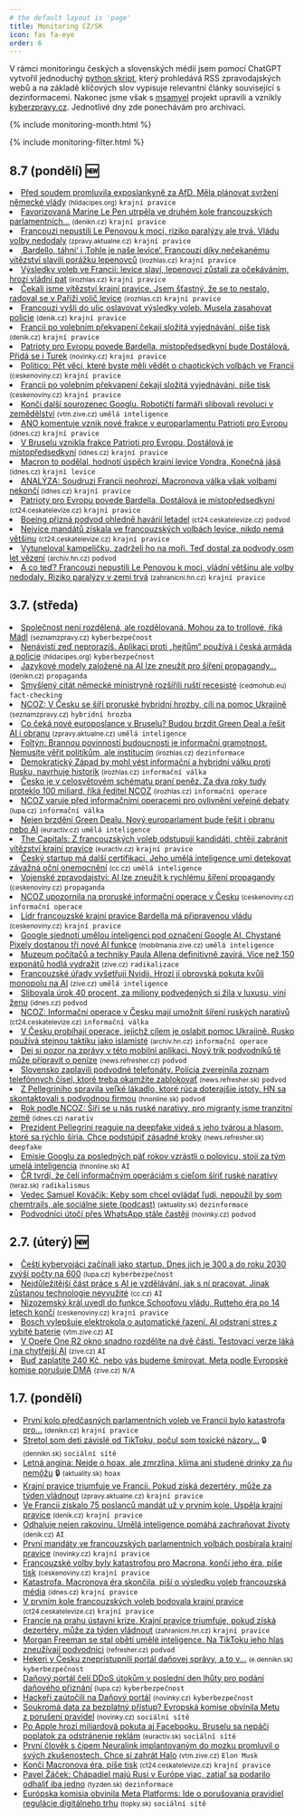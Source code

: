 ```yaml
---
# the default layout is 'page'
title: Monitoring CZ/SK
icon: fas fa-eye
order: 6
---
```


V rámci monitoringu českých a slovenských médií jsem pomocí ChatGPT vytvořil jednoduchý [python skript](https://github.com/jvetvicka/scripts/tree/main/mediacheck), který prohledává RSS zpravodajských webů a na základě klíčových slov vypisuje relevantní články související s dezinformacemi. Nakonec jsme však s [msamyel](https://github.com/msamyel) projekt upravili a vznikly [kyberzpravy.cz](https://kyberzpravy.cz/). Jednotlivé dny zde ponechávám pro archivaci.

{% include monitoring-month.html %}

{% include monitoring-filter.html %}

## 8.7 (pondělí) 🆕
<li class="novinka" data-keywords="krajní pravice"><a href="https://hlidacipes.org/pred-soudem-promluvila-exposlankyne-za-afd-mela-planovat-svrzeni-nemecke-vlady/" target="_blank">Před soudem promluvila exposlankyně za AfD. Měla plánovat svržení německé vlády</a> <small>(hlidacipes.org)</small> <code class="highlighter-rouge">krajní pravice</code></li>
<li class="novinka" data-keywords="krajní pravice"><a href="https://denikn.cz/minuta/1470448/" target="_blank">Favorizovaná Marine Le Pen utrpěla ve druhém kole francouzských parlamentních...</a> <small>(denikn.cz)</small> <code class="highlighter-rouge">krajní pravice</code></li>
<li class="novinka" data-keywords="krajní pravice"><a href="https://zpravy.aktualne.cz/zahranici/francouzi-nepustili-extremisty-k-moci-riziko-paralyzy-ale-tr/r~ce76a9223cee11efa1910cc47ab5f122/?utm_source=mediafed&utm_medium=rss&utm_campaign=mediafed" target="_blank">Francouzi nepustili Le Penovou k moci, riziko paralýzy ale trvá. Vládu volby nedodaly</a> <small>(zpravy.aktualne.cz)</small> <code class="highlighter-rouge">krajní pravice</code></li>
<li class="novinka" data-keywords="krajní pravice"><a href="https://www.irozhlas.cz/zpravy-svet/pariz-demonstrace-bardella-levice-francie-volby-parlament_2407081253_ula" target="_blank">‚Bardello, táhni‘ i ‚Tohle je naše levice‘. Francouzi díky nečekanému vítězství slavili porážku lepenovců</a> <small>(irozhlas.cz)</small> <code class="highlighter-rouge">krajní pravice</code></li>
<li class="novinka" data-keywords="krajní pravice"><a href="https://www.irozhlas.cz/zpravy-svet/vysledky-voleb-ve-francii-levice-slavi-lepenovci-zustali-za-ocekavanim-hrozi_2407081207_aur" target="_blank">Výsledky voleb ve Francii: levice slaví, lepenovci zůstali za očekáváním, hrozí vládní pat</a> <small>(irozhlas.cz)</small> <code class="highlighter-rouge">krajní pravice</code></li>
<li class="novinka" data-keywords="krajní pravice"><a href="https://www.irozhlas.cz/zpravy-svet/cekali-jsme-vitezstvi-krajni-pravice-jsem-stastny-ze-se-nestalo-radoval-se-v_2407081029_kma" target="_blank">Čekali jsme vítězství krajní pravice. Jsem šťastný, že se to nestalo, radoval se v Paříži volič levice</a> <small>(irozhlas.cz)</small> <code class="highlighter-rouge">krajní pravice</code></li>
<li class="novinka" data-keywords="krajní pravice"><a href="https://www.denik.cz/staty-eu/parlamentni-volby-ve-francii-vysledky-nepokoje-v-ulicich.html?utm_source=rss&utm_medium=feed&utm_campaign=www.denik.cz&utm_content=zpravy" target="_blank">Francouzi vyšli do ulic oslavovat výsledky voleb. Musela zasahovat policie</a> <small>(denik.cz)</small> <code class="highlighter-rouge">krajní pravice</code></li>
<li class="novinka" data-keywords="krajní pravice"><a href="https://www.denik.cz/staty-eu/francie-volby-parlament-marine-le-penova-narodni-sdruzeni.html?utm_source=rss&utm_medium=feed&utm_campaign=www.denik.cz&utm_content=zpravy" target="_blank">Francii po volebním překvapení čekají složitá vyjednávání, píše tisk</a> <small>(denik.cz)</small> <code class="highlighter-rouge">krajní pravice</code></li>
<li class="novinka" data-keywords="krajní pravice"><a href="https://www.novinky.cz/clanek/zahranicni-evropa-sefem-frakce-patrioti-pro-evropu-bude-bardella-mistopredsedkyni-dostalova-40479388" target="_blank">Patrioty pro Evropu povede Bardella, místopředsedkyní bude Dostálová. Přidá se i Turek</a> <small>(novinky.cz)</small> <code class="highlighter-rouge">krajní pravice</code></li>
<li class="novinka" data-keywords="krajní pravice"><a href="https://www.ceskenoviny.cz/zpravy/politico-pet-veci-ktere-byste-meli-vedet-o-chaotickych-volbach-ve-francii/2541092?utm_source=rss&utm_medium=feed" target="_blank">Politico: Pět věcí, které byste měli vědět o chaotických volbách ve Francii</a> <small>(ceskenoviny.cz)</small> <code class="highlighter-rouge">krajní pravice</code></li>
<li class="novinka" data-keywords="krajní pravice"><a href="https://www.ceskenoviny.cz/zpravy/francii-po-volebnim-prekvapeni-cekaji-slozita-vyjednavani-pise-tisk/2540876?utm_source=rss&utm_medium=feed" target="_blank">Francii po volebním překvapení čekají složitá vyjednávání, píše tisk</a> <small>(ceskenoviny.cz)</small> <code class="highlighter-rouge">krajní pravice</code></li>
<li class="novinka" data-keywords="umělá inteligence"><a href="https://vtm.zive.cz/clanky/konci-dalsi-sourozenec-googlu-roboticti-farmari-slibovali-revoluci-v-zemedelstvi/sc-870-a-229038/default.aspx" target="_blank">Končí další sourozenec Googlu. Robotičtí farmáři slibovali revoluci v zemědělství</a> <small>(vtm.zive.cz)</small> <code class="highlighter-rouge">umělá inteligence</code></li>
<li class="novinka" data-keywords="krajní pravice"><a href="https://www.idnes.cz/zpravy/domaci/hnuti-ano-patrioti-pro-evropu-evropsky-parlament.A240708_150740_domaci_pukk#utm_source=rss&utm_medium=feed&utm_campaign=zpravodaj&utm_content=main" target="_blank">ANO komentuje vznik nové frakce v europarlamentu Patrioti pro Evropu</a> <small>(idnes.cz)</small> <code class="highlighter-rouge">krajní pravice</code></li>
<li class="novinka" data-keywords="krajní pravice"><a href="https://www.idnes.cz/zpravy/zahranicni/patrioti-pro-evropu-frakce-narodni-sdruzeni.A240708_113806_zahranicni_ert#utm_source=rss&utm_medium=feed&utm_campaign=zpravodaj&utm_content=main" target="_blank">V Bruselu vznikla frakce Patrioti pro Evropu, Dostálová je místopředsedkyní</a> <small>(idnes.cz)</small> <code class="highlighter-rouge">krajní pravice</code></li>
<li class="novinka" data-keywords="krajní levice"><a href="https://www.idnes.cz/zpravy/domaci/ceske-ohlasy-na-parlamentni-volby-ve-francii-2024.A240708_053555_domaci_kop#utm_source=rss&utm_medium=feed&utm_campaign=zpravodaj&utm_content=main" target="_blank">Macron to podělal, hodnotí úspěch krajní levice Vondra, Konečná jásá</a> <small>(idnes.cz)</small> <code class="highlighter-rouge">krajní levice</code></li>
<li class="novinka" data-keywords="krajní pravice"><a href="https://www.idnes.cz/zpravy/zahranicni/analyza-volby-francie-macron-krajni-pravice.A240708_103138_zahranicni_ert#utm_source=rss&utm_medium=feed&utm_campaign=zpravodaj&utm_content=main" target="_blank">ANALÝZA: Soudruzi Francii neohrozí. Macronova válka však volbami nekončí</a> <small>(idnes.cz)</small> <code class="highlighter-rouge">krajní pravice</code></li>
<li class="novinka" data-keywords="krajní pravice"><a href="https://ct24.ceskatelevize.cz/clanek/svet/strana-le-penove-se-dle-budapesti-prida-k-patriotum-pro-evropu-350935" target="_blank">Patrioty pro Evropu povede Bardella, Dostálová je místopředsedkyní</a> <small>(ct24.ceskatelevize.cz)</small> <code class="highlighter-rouge">krajní pravice</code></li>
<li class="novinka" data-keywords="podvod"><a href="https://ct24.ceskatelevize.cz/clanek/svet/boeing-kyvl-na-to-ze-prizna-podvod-v-souvislosti-s-pripadem-dvou-smrtelnych-havarii-letadel-350926" target="_blank">Boeing přizná podvod ohledně havárií letadel</a> <small>(ct24.ceskatelevize.cz)</small> <code class="highlighter-rouge">podvod</code></li>
<li class="novinka" data-keywords="krajní pravice"><a href="https://ct24.ceskatelevize.cz/clanek/svet/nejvice-mandatu-ziskala-ve-francouzskych-volbach-nova-lidova-fronta-narodni-sdruzeni-az-treti-350925" target="_blank">Nejvíce mandátů získala ve francouzských volbách levice, nikdo nemá většinu</a> <small>(ct24.ceskatelevize.cz)</small> <code class="highlighter-rouge">krajní pravice</code></li>
<li class="novinka" data-keywords="podvod"><a href="https://archiv.hn.cz/c1-67340180-vytuneloval-kampelicku-zadrzeli-ho-na-mori-hlavni-organizator-nyni-dostal-osm-let-vezeni" target="_blank">Vytuneloval kampeličku, zadrželi ho na moři. Teď dostal za podvody osm let vězení</a> <small>(archiv.hn.cz)</small> <code class="highlighter-rouge">podvod</code></li>
<li class="novinka" data-keywords="krajní pravice"><a href="https://zahranicni.hn.cz/c1-67340440-francouzi-nepustili-le-penovou-k-moci-vladni-vetsinu-ale-volby-nedodaly-nejistota-ve-francii-trva" target="_blank">A co teď? Francouzi nepustili Le Penovou k moci, vládní většinu ale volby nedodaly. Riziko paralýzy v zemi trvá</a> <small>(zahranicni.hn.cz)</small> <code class="highlighter-rouge">krajní pravice</code></li>



## 3.7. (středa)
<li class="novinka" data-keywords="kyberbezpečnost"><a href="https://www.seznamzpravy.cz/clanek/kultura-festivaly-festival-karlovy-vary-madl-v-cesku-si-vazime-jen-sportovcu-hrdinu-pritom-mame-spoustu-255047" target="_blank">Společnost není rozdělená, ale rozdělovaná. Mohou za to trollové, říká Mádl</a> <small>(seznamzpravy.cz)</small> <code class="highlighter-rouge">kyberbezpečnost</code></li>
<li class="novinka" data-keywords="kyberbezpečnost"><a href="https://hlidacipes.org/nenavisti-zed-neprorazis-aplikaci-proti-hejtum-pouziva-i-ceska-armada-a-policie/" target="_blank">Nenávistí zeď neprorazíš. Aplikaci proti „hejtům“ používá i česká armáda a policie</a> <small>(hlidacipes.org)</small> <code class="highlighter-rouge">kyberbezpečnost</code></li>
<li class="novinka" data-keywords="propaganda"><a href="https://denikn.cz/minuta/1467394/" target="_blank">Jazykové modely založené na AI lze zneužít pro šíření propagandy...</a> <small>(denikn.cz)</small> <code class="highlighter-rouge">propaganda</code></li>
<li class="novinka" data-keywords="fact-checking"><a href="https://cedmohub.eu/cs/smysleny-citat-nemecke-ministryne-rozsirili-rusti-recesiste/?utm_source=rss&utm_medium=rss&utm_campaign=smysleny-citat-nemecke-ministryne-rozsirili-rusti-recesiste" target="_blank">Smyšlený citát německé ministryně rozšířili ruští recesisté</a> <small>(cedmohub.eu)</small> <code class="highlighter-rouge">fact-checking</code></li>
<li class="novinka" data-keywords="hybridní hrozba"><a href="https://www.seznamzpravy.cz/clanek/domaci-zivot-v-cesku-ncoz-v-cesku-se-siri-proruske-hybridni-hrozby-cili-na-pomoc-ukrajine-255104" target="_blank">NCOZ: V Česku se šíří proruské hybridní hrozby, cílí na pomoc Ukrajině</a> <small>(seznamzpravy.cz)</small> <code class="highlighter-rouge">hybridní hrozba</code></li>
<li class="novinka" data-keywords="umělá inteligence"><a href="https://zpravy.aktualne.cz/zahranici/evropsky-parlament/nejen-brzdeni-green-dealu-novy-europarlament-bude-resit-i-ob/r~0643ec16387b11ef801c0cc47ab5f122/?utm_source=mediafed&utm_medium=rss&utm_campaign=mediafed" target="_blank">Co čeká nové europoslance v Bruselu? Budou brzdit Green Deal a řešit AI i obranu</a> <small>(zpravy.aktualne.cz)</small> <code class="highlighter-rouge">umělá inteligence</code></li>
<li class="novinka" data-keywords="dezinformace"><a href="https://www.irozhlas.cz/zpravy-domov/foltyn-brannou-povinnosti-budoucnosti-je-informacni-gramotnost-nemusite-verit_2407031900_elev" target="_blank">Foltýn: Brannou povinností budoucnosti je informační gramotnost. Nemusíte věřit politikům, ale institucím</a> <small>(irozhlas.cz)</small> <code class="highlighter-rouge">dezinformace</code></li>
<li class="novinka" data-keywords="informační válka"><a href="https://www.irozhlas.cz/zpravy-domov/demokraticky-zapad-mohl-vest-informacni-a-hybridni-valku-proti-rusku-navrhuje_2407030912_kma" target="_blank">Demokratický Západ by mohl vést informační a hybridní válku proti Rusku, navrhuje historik</a> <small>(irozhlas.cz)</small> <code class="highlighter-rouge">informační válka</code></li>
<li class="novinka" data-keywords="informační operace"><a href="https://www.irozhlas.cz/zpravy-domov/cesko-je-v-celosvetovem-schematu-prani-penez-za-dva-roky-tudy-proteklo-100_2407030630_jkd" target="_blank">Česko je v celosvětovém schématu praní peněz. Za dva roky tudy proteklo 100 miliard, říká ředitel NCOZ</a> <small>(irozhlas.cz)</small> <code class="highlighter-rouge">informační operace</code></li>
<li class="novinka" data-keywords="informační válka"><a href="https://www.lupa.cz/aktuality/ncoz-varuje-pred-informacnimi-operacemi-pro-ovlivneni-verejne-debaty/?utm_source=rss&utm_medium=text&utm_campaign=rss" target="_blank">NCOZ varuje před informačními operacemi pro ovlivnění veřejné debaty</a> <small>(lupa.cz)</small> <code class="highlighter-rouge">informační válka</code></li>
<li class="novinka" data-keywords="umělá inteligence"><a href="https://euractiv.cz/section/aktualne-v-eu/news/nejen-brzdeni-green-dealu-novy-europarlament-bude-resit-i-obranu-nebo-ai/" target="_blank">Nejen brzdění Green Dealu. Nový europarlament bude řešit i obranu nebo AI</a> <small>(euractiv.cz)</small> <code class="highlighter-rouge">umělá inteligence</code></li>
<li class="novinka" data-keywords="krajní pravice"><a href="https://euractiv.cz/section/politika/news/the-capitals-z-francouzskych-voleb-odstupuji-kandidati-chteji-zabranit-vitezstvi-krajni-pravice/" target="_blank">The Capitals: Z francouzských voleb odstupují kandidáti, chtějí zabránit vítězství krajní pravice</a> <small>(euractiv.cz)</small> <code class="highlighter-rouge">krajní pravice</code></li>
<li class="novinka" data-keywords="umělá inteligence"><a href="https://cc.cz/cesky-startup-ma-dalsi-certifikaci-jeho-umela-inteligence-umi-detekovat-zavazna-ocni-onemocneni/" target="_blank">Český startup má další certifikaci. Jeho umělá inteligence umí detekovat závažná oční onemocnění</a> <small>(cc.cz)</small> <code class="highlighter-rouge">umělá inteligence</code></li>
<li class="novinka" data-keywords="propaganda"><a href="https://www.ceskenoviny.cz/zpravy/vojenske-zpravodajstvi-ai-lze-zneuzit-k-rychlemu-sireni-propagandy/2539556?utm_source=rss&utm_medium=feed" target="_blank">Vojenské zpravodajství: AI lze zneužít k rychlému šíření propagandy</a> <small>(ceskenoviny.cz)</small> <code class="highlighter-rouge">propaganda</code></li>
<li class="novinka" data-keywords="informační operace"><a href="https://www.ceskenoviny.cz/zpravy/ncoz-upozornila-na-proruske-informacni-operace-v-cesku/2539432?utm_source=rss&utm_medium=feed" target="_blank">NCOZ upozornila na proruské informační operace v Česku</a> <small>(ceskenoviny.cz)</small> <code class="highlighter-rouge">informační operace</code></li>
<li class="novinka" data-keywords="krajní pravice"><a href="https://www.ceskenoviny.cz/zpravy/lidr-francouzske-krajni-pravice-bardella-ma-pripravenou-vladu/2539654?utm_source=rss&utm_medium=feed" target="_blank">Lídr francouzské krajní pravice Bardella má připravenou vládu</a> <small>(ceskenoviny.cz)</small> <code class="highlighter-rouge">krajní pravice</code></li>
<li class="novinka" data-keywords="umělá inteligence"><a href="https://mobilmania.zive.cz/clanky/google-sjednoti-umelou-inteligenci-pod-oznaceni-google-ai-chystane-pixely-dostanou-tri-nove-ai-funkce/sc-3-a-1360443/default.aspx" target="_blank">Google sjednotí umělou inteligenci pod označení Google AI. Chystané Pixely dostanou tři nové AI funkce</a> <small>(mobilmania.zive.cz)</small> <code class="highlighter-rouge">umělá inteligence</code></li>
<li class="novinka" data-keywords="radikalizace"><a href="https://www.zive.cz/clanky/muzeum-pocitacu-a-techniky-paula-allena-definitivne-zavira-vice-nez-150-exponatu-hodla-vydrazit/sc-3-a-228915/default.aspx" target="_blank">Muzeum počítačů a techniky Paula Allena definitivně zavírá. Více než 150 exponátů hodlá vydražit</a> <small>(zive.cz)</small> <code class="highlighter-rouge">radikalizace</code></li>
<li class="novinka" data-keywords="umělá inteligence"><a href="https://www.zive.cz/clanky/francouzske-urady-vysetruji-nvidii-hrozi-ji-obrovska-pokuta-kvuli-monopolu-na-ai/sc-3-a-228976/default.aspx" target="_blank">Francouzské úřady vyšetřují Nvidii. Hrozí jí obrovská pokuta kvůli monopolu na AI</a> <small>(zive.cz)</small> <code class="highlighter-rouge">umělá inteligence</code></li>
<li class="novinka" data-keywords="podvod"><a href="https://www.idnes.cz/olomouc/zpravy/podvod-zpronevera-policie-investice-vysoky-urok-luxus.A240703_113733_olomouc-zpravy_hrs#utm_source=rss&utm_medium=feed&utm_campaign=zpravodaj&utm_content=main" target="_blank">Slibovala úrok 40 procent, za miliony podvedených si žila v luxusu, viní ženu</a> <small>(idnes.cz)</small> <code class="highlighter-rouge">podvod</code></li>
<li class="novinka" data-keywords="informační válka"><a href="https://ct24.ceskatelevize.cz/clanek/domaci/ncoz-informacni-operace-v-cesku-maji-umoznit-sireni-ruskych-narativu-350805" target="_blank">NCOZ: Informační operace v Česku mají umožnit šíření ruských narativů</a> <small>(ct24.ceskatelevize.cz)</small> <code class="highlighter-rouge">informační válka</code></li>
<li class="novinka" data-keywords="informační operace"><a href="https://archiv.hn.cz/c1-67339560-v-cesku-probihaji-operace-jejichz-cilem-je-oslabit-pomoc-ukrajine-rusko-pouziva-stejnou-taktiku-jako-islamiste" target="_blank">V Česku probíhají operace, jejichž cílem je oslabit pomoc Ukrajině. Rusko používá stejnou taktiku jako islamisté</a> <small>(archiv.hn.cz)</small> <code class="highlighter-rouge">informační operace</code></li>
<li class="novinka" data-keywords="podvod"><a href="https://news.refresher.cz/162962-Dej-si-pozor-na-zpravy-v-teto-mobilni-aplikaci-Novy-trik-podvodniku-te-muze-pripravit-o-penize" target="_blank">Dej si pozor na zprávy v této mobilní aplikaci. Nový trik podvodníků tě může připravit o peníze</a> <small>(news.refresher.cz)</small> <code class="highlighter-rouge">podvod</code></li>
<li class="novinka" data-keywords="podvod"><a href="https://news.refresher.sk/162959-Slovensko-zaplavili-podvodne-telefonaty-Policia-zverejnila-zoznam-telefonnych-cisel-ktore-treba-okamzite-zablokovat" target="_blank">Slovensko zaplavili podvodné telefonáty. Polícia zverejnila zoznam telefónnych čísel, ktoré treba okamžite zablokovať</a> <small>(news.refresher.sk)</small> <code class="highlighter-rouge">podvod</code></li>
<li class="novinka" data-keywords="podvod"><a href="https://hnonline.sk/slovensko/96157623-z-pellegriniho-spravila-velke-lakadlo-ktore-ruca-doterajsie-istoty-hn-sa-skontaktovali-s-podvodnou-firmou" target="_blank">Z Pellegriniho spravila veľké lákadlo, ktoré rúca doterajšie istoty. HN sa skontaktovali s podvodnou firmou</a> <small>(hnonline.sk)</small> <code class="highlighter-rouge">podvod</code></li>
<li class="novinka" data-keywords="narativ"><a href="https://www.idnes.cz/zpravy/domaci/ncoz-cesko-rusko-dezinformace-migranti-kriminalita.A240703_061019_domaci_vlc#utm_source=rss&utm_medium=feed&utm_campaign=zpravodaj&utm_content=main" target="_blank">Rok podle NCOZ: Šíří se u nás ruské narativy, pro migranty jsme tranzitní země</a> <small>(idnes.cz)</small> <code class="highlighter-rouge">narativ</code></li>
<li class="novinka" data-keywords="deepfake"><a href="https://news.refresher.sk/162906-Prezident-Pellegrini-reaguje-na-deepfake-videa-s-jeho-tvarou-a-hlasom-ktore-sa-rychlo-siria-Chce-podstupit-zasadne-kroky" target="_blank">Prezident Pellegrini reaguje na deepfake videá s jeho tvárou a hlasom, ktoré sa rýchlo šíria. Chce podstúpiť zásadné kroky</a> <small>(news.refresher.sk)</small> <code class="highlighter-rouge">deepfake</code></li>
<li class="novinka" data-keywords="AI"><a href="https://hnonline.sk/finweb/zahranicna-ekonomika/96157501-emisie-googlu-za-poslednych-paet-rokov-vzrastli-o-polovicu-stoji-za-tym-umela-inteligencia" target="_blank">Emisie Googlu za posledných päť rokov vzrástli o polovicu, stojí za tým umelá inteligencia</a> <small>(hnonline.sk)</small> <code class="highlighter-rouge">AI</code></li>
<li class="novinka" data-keywords="radikalismus"><a href="https://www.teraz.sk/zahranicie/ncoz-v-cr-prebiehaju-informacne-ope/806347-clanok.html" target="_blank">ČR tvrdí, že čelí informačným operáciám s cieľom šíriť ruské naratívy</a> <small>(teraz.sk)</small> <code class="highlighter-rouge">radikalismus</code></li>
<li class="novinka" data-keywords="dezinformace"><a href="https://www.aktuality.sk/clanok/GiPDGQH/vedec-samuel-kovacik-keby-som-chcel-ovladat-ludi-nepouzil-by-som-chemtrails-ale-socialne-siete-podcast/" target="_blank">Vedec Samuel Kováčik: Keby som chcel ovládať ľudí, nepoužil by som chemtrails, ale sociálne siete (podcast)</a> <small>(aktuality.sk)</small> <code class="highlighter-rouge">dezinformace</code></li>
<li class="novinka" data-keywords="podvod"><a href="https://www.novinky.cz/clanek/internet-a-pc-bezpecnost-podvodnici-utoci-pres-whatsapp-stale-casteji-40478851" target="_blank">Podvodníci útočí přes WhatsApp stále častěji</a> <small>(novinky.cz)</small> <code class="highlighter-rouge">podvod</code></li>

## 2.7. (úterý) 🆕
<li class="novinka" data-keywords="kyberbezpečnost"><a href="https://www.lupa.cz/aktuality/cesti-kybervojaci-zacinali-jako-startup-dnes-jich-je-300-a-do-roku-2030-zvysi-pocty-na-600/?utm_source=rss&utm_medium=text&utm_campaign=rss" target="_blank">Čeští kybervojáci začínali jako startup. Dnes jich je 300 a do roku 2030 zvýší počty na 600</a> <small>(lupa.cz)</small> <code class="highlighter-rouge">kyberbezpečnost</code></li>
<li class="novinka" data-keywords="AI"><a href="https://cc.cz/nejdulezitejsi-cast-prace-s-ai-je-vzdelavani-jak-s-ni-pracovat-jinak-zustanou-technologie-nevyuzite/" target="_blank">Nejdůležitější část práce s AI je vzdělávání, jak s ní pracovat. Jinak zůstanou technologie nevyužité</a> <small>(cc.cz)</small> <code class="highlighter-rouge">AI</code></li>
<li class="novinka" data-keywords="krajní pravice"><a href="https://www.ceskenoviny.cz/zpravy/nizozemsky-kral-uvedl-do-funkce-schoofovu-vladu-rutteho-era-po-14-letech-konci/2539163?utm_source=rss&utm_medium=feed" target="_blank">Nizozemský král uvedl do funkce Schoofovu vládu, Rutteho éra po 14 letech končí</a> <small>(ceskenoviny.cz)</small> <code class="highlighter-rouge">krajní pravice</code></li>
<li class="novinka" data-keywords="AI"><a href="https://vtm.zive.cz/clanky/bosch-vylepsuje-elektrokola-o-automaticke-razeni-ai-odstrani-stres-z-vybite-baterie/sc-870-a-228928/default.aspx" target="_blank">Bosch vylepšuje elektrokola o automatické řazení. AI odstraní stres z vybité baterie</a> <small>(vtm.zive.cz)</small> <code class="highlighter-rouge">AI</code></li>
<li class="novinka" data-keywords="AI"><a href="https://www.zive.cz/clanky/v-opere-one-r2-okno-snadno-rozdelite-na-dve-casti-testovaci-verze-laka-i-na-chytrejsi-ai/sc-3-a-228941/default.aspx" target="_blank">V Opeře One R2 okno snadno rozdělíte na dvě části. Testovací verze láká i na chytřejší AI</a> <small>(zive.cz)</small> <code class="highlighter-rouge">AI</code></li>
<li class="novinka" data-keywords="N/A"><a href="https://www.zive.cz/clanky/bud-zaplatite-240-kc-nebo-vas-budeme-smirovat-meta-podle-evropske-komise-porusuje-dma/sc-3-a-228959/default.aspx" target="_blank">Buď zaplatíte 240 Kč, nebo vás budeme šmírovat. Meta podle Evropské komise porušuje DMA</a> <small>(zive.cz)</small> <code class="highlighter-rouge">N/A</code></li>


## 1.7. (pondělí)
<ul>
<li class="novinka" data-keywords="krajni-pravice"><a href="https://denikn.cz/minuta/1465608/" target="_blank">První kolo předčasných parlamentních voleb ve Francii bylo katastrofa pro...</a> <small>(denikn.cz)</small> <code class="highlighter-rouge">krajní pravice</code></li>
<li class="novinka" data-keywords="sociální sítě, kyberbezpecnost"><a href="https://dennikn.sk/4066867/co-som-zazil-na-skolach-zavislych-od-tiktoku-toxicke-reci-o-zenach-skutocnu-aj-vymyslenu-kybersikanu/" target="_blank">Stretol som deti závislé od TikToku, počul som toxické názory...</a> 🔒 <small>(dennikn.sk)</small> <code class="highlighter-rouge">sociální sítě</code></li>
<li class="novinka" data-keywords="hoax"><a href="https://www.aktuality.sk/clanok/IvXzdz5/letna-angina-nejde-o-hoax-ale-zmrzlina-klima-ani-studene-drinky-za-nu-nemozu/" target="_blank">Letná angína: Nejde o hoax, ale zmrzlina, klíma ani studené drinky za ňu nemôžu</a> 🔒 <small>(aktuality.sk)</small> <code class="highlighter-rouge">hoax</code></li>
<li class="novinka" data-keywords="krajní pravice"><a href="https://zpravy.aktualne.cz/zahranici/krajni-pravice-triumfuje-ve-francii-pokud-ziska-dezertery-mu/r~696c5b94373511ef95ee0cc47ab5f122/?utm_source=mediafed&utm_medium=rss&utm_campaign=mediafed" target="_blank">Krajní pravice triumfuje ve Francii. Pokud získá dezertéry, může za týden vládnout</a> <small>(zpravy.aktualne.cz)</small> <code class="highlighter-rouge">krajní pravice</code></li>
<li class="novinka" data-keywords="krajní pravice"><a href="https://www.denik.cz/staty-eu/francie-volby-pravice-20240701.html?utm_source=rss&utm_medium=feed&utm_campaign=www.denik.cz&utm_content=zpravy" target="_blank">Ve Francii získalo 75 poslanců mandát už v prvním kole. Uspěla krajní pravice</a> <small>(denik.cz)</small> <code class="highlighter-rouge">krajní pravice</code></li>
<li class="novinka" data-keywords="umělá inteligence"><a href="https://www.denik.cz/zdravotnictvi/umela-inteligence-lekari-pacienti.html?utm_source=rss&utm_medium=feed&utm_campaign=www.denik.cz&utm_content=zpravy" target="_blank">Odhaluje nejen rakovinu. Umělá inteligence pomáhá zachraňovat životy</a> <small>(denik.cz)</small> <code class="highlighter-rouge">AI</code></li>
<li class="novinka" data-keywords="krajní pravice"><a href="https://www.novinky.cz/clanek/zahranicni-evropa-prvni-mandaty-pro-krajni-pravici-ve-francii-40478467" target="_blank">První mandáty ve francouzských parlamentních volbách posbírala krajní pravice</a> <small>(novinky.cz)</small> <code class="highlighter-rouge">krajní pravice</code></li>
<li class="novinka" data-keywords="krajní pravice"><a href="https://www.ceskenoviny.cz/zpravy/francouzske-volby-byly-katastrofou-pro-macrona-konci-jeho-era-pise-tisk/2538632?utm_source=rss&utm_medium=feed" target="_blank">Francouzské volby byly katastrofou pro Macrona, končí jeho éra, píše tisk</a> <small>(ceskenoviny.cz)</small> <code class="highlighter-rouge">krajní pravice</code></li>
<li class="novinka" data-keywords="krajní pravice"><a href="https://www.idnes.cz/zpravy/zahranicni/volby-francie-parlamentni-macron-attal-le-penova-narodni-sdruzeni.A240701_080912_zahranicni_sdlk#utm_source=rss&utm_medium=feed&utm_campaign=zpravodaj&utm_content=main" target="_blank">Katastrofa. Macronova éra skončila, píší o výsledku voleb francouzská média</a> <small>(idnes.cz)</small> <code class="highlighter-rouge">krajní pravice</code></li>
<li class="novinka" data-keywords="krajní pravice"><a href="https://ct24.ceskatelevize.cz/clanek/svet/ve-francii-ziskalo-75-poslancu-mandat-v-narodnim-shromazdeni-uz-v-prvnim-kole-350737" target="_blank">V prvním kole francouzských voleb bodovala krajní pravice</a> <small>(ct24.ceskatelevize.cz)</small> <code class="highlighter-rouge">krajní pravice</code></li>
<li class="novinka" data-keywords="krajní pravice"><a href="https://zahranicni.hn.cz/c1-67338890-krajni-pravice-triumfuje-ve-francii-pokud-ziska-dezertery-muze-za-tyden-vladnout" target="_blank">Francie na prahu ústavní krize. Krajní pravice triumfuje, pokud získá dezertéry, může za týden vládnout</a> <small>(zahranicni.hn.cz)</small> <code class="highlighter-rouge">krajní pravice</code></li>
<li class="novinka" data-keywords="podvod"><a href="https://refresher.cz/162772-Morgan-Freeman-se-stal-obeti-umele-inteligence-Na-TikToku-jeho-hlas-zneuzivaji-podvodnici" target="_blank">Morgan Freeman se stal obětí umělé inteligence. Na TikToku jeho hlas zneužívají podvodníci</a> <small>(refresher.cz)</small> <code class="highlighter-rouge">podvod</code></li>
<li class="novinka" data-keywords="kyberbezpečnost"><a href="https://e.dennikn.sk/minuta/4076046/" target="_blank">Hekeri v Česku zneprístupnili portál daňovej správy, a to v...</a> <small>(e.dennikn.sk)</small> <code class="highlighter-rouge">kyberbezpečnost</code></li>
<li class="novinka" data-keywords="kyberbezpečnost"><a href="https://www.lupa.cz/aktuality/danovy-portal-celi-ddos-utokum-v-posledni-den-lhuty-pro-podani-danoveho-priznani/?utm_source=rss&utm_medium=text&utm_campaign=rss" target="_blank">Daňový portál čelí DDoS útokům v poslední den lhůty pro podání daňového přiznání</a> <small>(lupa.cz)</small> <code class="highlighter-rouge">kyberbezpečnost</code></li>
<li class="novinka" data-keywords="kyberbezpečnost"><a href="https://www.novinky.cz/clanek/domaci-hackersky-utok-na-danovy-portal-40478532" target="_blank">Hackeři zaútočili na Daňový portál</a> <small>(novinky.cz)</small> <code class="highlighter-rouge">kyberbezpečnost</code></li>
<li class="novinka" data-keywords="sociální sítě"><a href="https://www.novinky.cz/clanek/ekonomika-evropska-komise-obvinila-metu-40478525" target="_blank">Soukromá data za bezplatný přístup? Evropská komise obvinila Metu z porušení pravidel</a> <small>(novinky.cz)</small> <code class="highlighter-rouge">sociální sítě</code></li>
<li class="novinka" data-keywords="sociální sítě"><a href="https://euractiv.sk/section/digitalizacia/news/po-apple-hrozi-miliardova-pokuta-aj-facebooku-bruselu-sa-nepaci-poplatok-za-odstranenie-reklam/" target="_blank">Po Apple hrozí miliardová pokuta aj Facebooku. Bruselu sa nepáči poplatok za odstránenie reklám</a> <small>(euractiv.sk)</small> <code class="highlighter-rouge">sociální sítě</code></li>
<li class="novinka" data-keywords="musk"><a href="https://vtm.zive.cz/clanky/prvni-clovek-s-cipem-neuralink-implantovanym-do-mozku-promluvil-o-svych-zkusenostech-chce-si-zahrat-halo/sc-870-a-228930/default.aspx" target="_blank">První člověk s čipem Neuralink implantovaným do mozku promluvil o svých zkušenostech. Chce si zahrát Halo</a> <small>(vtm.zive.cz)</small> <code class="highlighter-rouge">Elon Musk</code></li>
<li class="novinka" data-keywords="krajní pravice"><a href="https://ct24.ceskatelevize.cz/clanek/svet/konci-macronova-era-pise-tisk-350740" target="_blank">Končí Macronova éra, píše tisk</a> <small>(ct24.ceskatelevize.cz)</small> <code class="highlighter-rouge">krajní pravice</code></li>
<li class="novinka" data-keywords="dezinformace"><a href="https://www.tyzden.sk/svet/111533/pavel-zacek-chapadiel-maju-rusi-v-europe-viac-zatial-sa-podarilo-odhalit-iba-jedno/" target="_blank">Pavel Žáček: Chápadiel majú Rusi v Európe viac, zatiaľ sa podarilo odhaliť iba jedno</a> <small>(tyzden.sk)</small> <code class="highlighter-rouge">dezinformace</code></li>
<li class="novinka" data-keywords="sociální sítě"><a href="https://www.topky.sk/cl/11/2796121/Europska-komisia-obvinila-Meta-Platforms--Ide-o-porusovania-pravidiel-regulacie-digitalneho-trhu" target="_blank">Európska komisia obvinila Meta Platforms: Ide o porušovania pravidiel regulácie digitálneho trhu</a> <small>(topky.sk)</small> <code class="highlighter-rouge">sociální sítě</code></li>

</ul>
